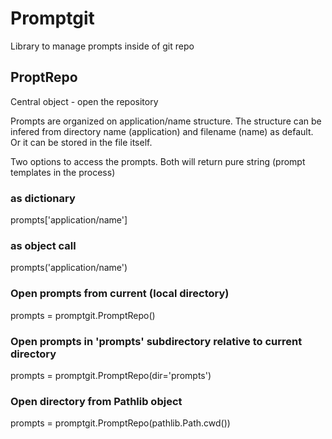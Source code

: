 # Promptgit

Library to manage prompts inside of git repo

## ProptRepo

Central object - open the repository

Prompts are organized on application/name structure. The structure can be infered from directory name (application) and filename (name) as default. Or it can be stored in the file itself.

Two options to access the prompts. Both will return pure string (prompt templates in the process)
### as dictionary
prompts['application/name']


### as object call
prompts('application/name')


### Open prompts from current (local directory)
prompts = promptgit.PromptRepo()

### Open prompts in 'prompts' subdirectory relative to current directory
prompts = promptgit.PromptRepo(dir='prompts')

### Open directory from Pathlib object
prompts = promptgit.PromptRepo(pathlib.Path.cwd())

